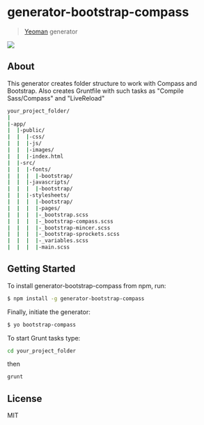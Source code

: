 # generator-bootstrap-compass 

> [Yeoman](http://yeoman.io) generator

![](http://i.imgur.com/JHaAlBJ.png)

## About
This generator creates folder structure to work with Compass and Bootstrap. Also creates Gruntfile with such tasks as "Compile Sass/Compass" and "LiveReload"

```bash
your_project_folder/
|
|-app/
|  |-public/
|  |  |-css/
|  |  |-js/
|  |  |-images/
|  |  |-index.html
|  |-src/
|  |  |-fonts/
|  |  |  |-bootstrap/
|  |  |-javascripts/
|  |  |  |-bootstrap/
|  |  |-stylesheets/
|  |  |  |-bootstrap/
|  |  |  |-pages/
|  |  |  |-_bootstrap.scss
|  |  |  |-_bootstrap-compass.scss
|  |  |  |-_bootstrap-mincer.scss
|  |  |  |-_bootstrap-sprockets.scss
|  |  |  |-_variables.scss
|  |  |  |-main.scss
```

## Getting Started

To install generator-bootstrap-compass from npm, run:

```bash
$ npm install -g generator-bootstrap-compass
```

Finally, initiate the generator:

```bash
$ yo bootstrap-compass
```

To start Grunt tasks type:

```bash
cd your_project_folder
```
then
```bash
grunt
```



## License

MIT
